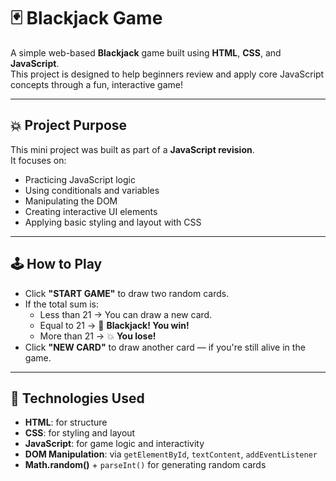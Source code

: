 # 🃏 Blackjack Game

A simple web-based **Blackjack** game built using **HTML**, **CSS**, and **JavaScript**.  
This project is designed to help beginners review and apply core JavaScript concepts through a fun, interactive game!

---

##  💥 Project Purpose

This mini project was built as part of a **JavaScript revision**.  
It focuses on:

- Practicing JavaScript logic
- Using conditionals and variables
- Manipulating the DOM
- Creating interactive UI elements
- Applying basic styling and layout with CSS

---

## 🕹️ How to Play

- Click **"START GAME"** to draw two random cards.
- If the total sum is:
  - Less than 21 → You can draw a new card.
  - Equal to 21 → 🎉 **Blackjack! You win!**
  - More than 21 → 💥 **You lose!**
- Click **"NEW CARD"** to draw another card — if you're still alive in the game.

---

## 🧠 Technologies Used

- **HTML**: for structure
- **CSS**: for styling and layout
- **JavaScript**: for game logic and interactivity
- **DOM Manipulation**: via `getElementById`, `textContent`, `addEventListener`
- **Math.random()** + `parseInt()` for generating random cards

